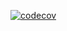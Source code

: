 [![codecov](https://codecov.io/gh/t-vaudry/ribosoft/branch/codecov/graph/badge.svg?token=nExWlRXew4)](https://codecov.io/gh/t-vaudry/ribosoft)